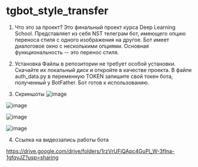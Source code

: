 # tgbot_style_transfer

1. Что это за проект?
Это финальный проект курса Deep Learning School.
Представляет из себя NST телеграм бот, имеющего опцию переноса стиля с одного изображения на другое. 
Бот имеет диалоговое окно с несколькими опциями. 
Основная функциональность -- это перенос стиля.


2. Установка
Файлы в репозитории не требует особой установки. Скачайте их локальный диск и откройте в качестве проекта. 
В файле auth_data.py в переменную TOKEN запишите свой токен бота, полученный у BotFather.
Бот готов к использованию.


3. Скриншоты
![image](https://user-images.githubusercontent.com/95751108/182047197-3085973f-28cd-4bf8-bfa5-c9fe11667ec5.png)


![image](https://user-images.githubusercontent.com/95751108/182047337-29af8c3c-e7c8-4e6d-ae79-d2c30ffacee1.png)


![image](https://user-images.githubusercontent.com/95751108/182047355-2b22a72f-f75a-4fa3-ad3e-4e6830750790.png)


![image](https://user-images.githubusercontent.com/95751108/182047491-1f6a4d2f-3d29-4335-b186-6fa24be328fc.png)


4. Ссылка на видеозапись работы бота

https://drive.google.com/drive/folders/1rzVrUFiQApc4GuPl_W-3fIna-1gfqyJZ?usp=sharing
